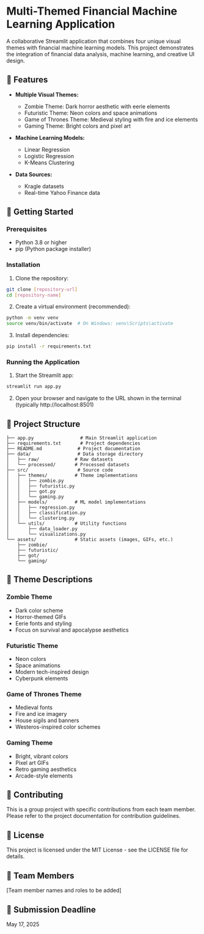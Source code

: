 # Multi-Themed Financial Machine Learning Application

A collaborative Streamlit application that combines four unique visual themes with financial machine learning models. This project demonstrates the integration of financial data analysis, machine learning, and creative UI design.

## 🌟 Features

- **Multiple Visual Themes:**
  - Zombie Theme: Dark horror aesthetic with eerie elements
  - Futuristic Theme: Neon colors and space animations
  - Game of Thrones Theme: Medieval styling with fire and ice elements
  - Gaming Theme: Bright colors and pixel art

- **Machine Learning Models:**
  - Linear Regression
  - Logistic Regression
  - K-Means Clustering

- **Data Sources:**
  - Kragle datasets
  - Real-time Yahoo Finance data

## 🚀 Getting Started

### Prerequisites

- Python 3.8 or higher
- pip (Python package installer)

### Installation

1. Clone the repository:
```bash
git clone [repository-url]
cd [repository-name]
```

2. Create a virtual environment (recommended):
```bash
python -m venv venv
source venv/bin/activate  # On Windows: venv\Scripts\activate
```

3. Install dependencies:
```bash
pip install -r requirements.txt
```

### Running the Application

1. Start the Streamlit app:
```bash
streamlit run app.py
```

2. Open your browser and navigate to the URL shown in the terminal (typically http://localhost:8501)

## 📁 Project Structure

```
├── app.py                 # Main Streamlit application
├── requirements.txt       # Project dependencies
├── README.md             # Project documentation
├── data/                 # Data storage directory
│   ├── raw/             # Raw datasets
│   └── processed/       # Processed datasets
├── src/                  # Source code
│   ├── themes/          # Theme implementations
│   │   ├── zombie.py
│   │   ├── futuristic.py
│   │   ├── got.py
│   │   └── gaming.py
│   ├── models/          # ML model implementations
│   │   ├── regression.py
│   │   ├── classification.py
│   │   └── clustering.py
│   └── utils/           # Utility functions
│       ├── data_loader.py
│       └── visualizations.py
└── assets/              # Static assets (images, GIFs, etc.)
    ├── zombie/
    ├── futuristic/
    ├── got/
    └── gaming/
```

## 🎨 Theme Descriptions

### Zombie Theme
- Dark color scheme
- Horror-themed GIFs
- Eerie fonts and styling
- Focus on survival and apocalypse aesthetics

### Futuristic Theme
- Neon colors
- Space animations
- Modern tech-inspired design
- Cyberpunk elements

### Game of Thrones Theme
- Medieval fonts
- Fire and ice imagery
- House sigils and banners
- Westeros-inspired color schemes

### Gaming Theme
- Bright, vibrant colors
- Pixel art GIFs
- Retro gaming aesthetics
- Arcade-style elements

## 🤝 Contributing

This is a group project with specific contributions from each team member. Please refer to the project documentation for contribution guidelines.

## 📝 License

This project is licensed under the MIT License - see the LICENSE file for details.

## 👥 Team Members

[Team member names and roles to be added]

## 📅 Submission Deadline

May 17, 2025 